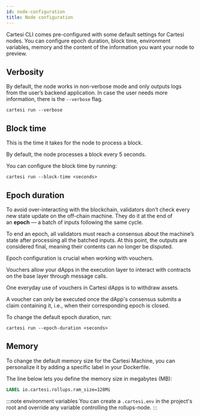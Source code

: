 ```yaml
---
id: node-configuration
title: Node configuration
---
```


Cartesi CLI comes pre-configured with some default settings for Cartesi nodes. You can configure epoch duration, block time, environment variables, memory and the content of the information you want your node to preview.

## Verbosity

By default, the node works in non-verbose mode and only outputs logs from the user’s backend application. In case the user needs more information, there is the `--verbose` flag.

```shell
cartesi run --verbose
```

## Block time

This is the time it takes for the node to process a block.

By default, the node processes a block every 5 seconds.

You can configure the block time by running:

```shell
cartesi run --block-time <seconds>
```

## Epoch duration

To avoid over-interacting with the blockchain, validators don’t check every new state update on the off-chain machine. They do it at the end of an **epoch** — a batch of inputs following the same cycle. 

To end an epoch, all validators must reach a consensus about the machine’s state after processing all the batched inputs. At this point, the outputs are considered final, meaning their contents can no longer be disputed.

Epoch configuration is crucial when working with vouchers.

Vouchers allow your dApps in the execution layer to interact with contracts on the base layer through message calls.

One everyday use of vouchers in Cartesi dApps is to withdraw assets.

A voucher can only be executed once the dApp's consensus submits a claim containing it, i.e., when their corresponding epoch is closed.

To change the default epoch duration, run:

```shell
cartesi run --epoch-duration <seconds>
```

## Memory

To change the default memory size for the Cartesi Machine, you can personalize it by adding a specific label in your Dockerfile.

The line below lets you define the memory size in megabytes (MB):

```dockerfile
LABEL io.cartesi.rollups.ram_size=128Mi
```

:::note environment variables
You can create a `.cartesi.env` in the project's root and override any variable controlling the rollups-node.
:::
